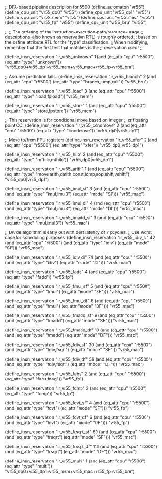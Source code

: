 ;; DFA-based pipeline description for 5500
(define_automaton "vr55")
(define_cpu_unit "vr55_dp0"     "vr55")
(define_cpu_unit "vr55_dp1"     "vr55")
(define_cpu_unit "vr55_mem"     "vr55")
(define_cpu_unit "vr55_mac"     "vr55")
(define_cpu_unit "vr55_fp"      "vr55")
(define_cpu_unit "vr55_bru"     "vr55")

;;
;; The ordering of the instruction-execution-path/resource-usage
;; descriptions (also known as reservation RTL) is roughly ordered
;; based on the define attribute RTL for the "type" classification.
;; When modifying, remember that the first test that matches is the
;; reservation used!
;;

(define_insn_reservation "ir_vr55_unknown" 1
  (and (eq_attr "cpu" "r5500")
       (eq_attr "type" "unknown"))
  "vr55_dp0+vr55_dp1+vr55_mem+vr55_mac+vr55_fp+vr55_bru")

;; Assume prediction fails.
(define_insn_reservation "ir_vr55_branch" 2
  (and (eq_attr "cpu" "r5500")
       (eq_attr "type" "branch,jump,call"))
  "vr55_bru")

(define_insn_reservation "ir_vr55_load" 3
  (and (eq_attr "cpu" "r5500")
       (eq_attr "type" "load,fpload"))
  "vr55_mem")

(define_insn_reservation "ir_vr55_store" 1
  (and (eq_attr "cpu" "r5500")
       (eq_attr "type" "store,fpstore"))
  "vr55_mem")

;; This reservation is for conditional move based on integer
;; or floating point CC.
(define_insn_reservation "ir_vr55_condmove" 2
  (and (eq_attr "cpu" "r5500")
       (eq_attr "type" "condmove"))
  "vr55_dp0|vr55_dp1")

;; Move to/from FPU registers
(define_insn_reservation "ir_vr55_xfer" 2
  (and (eq_attr "cpu" "r5500")
       (eq_attr "type" "xfer"))
  "vr55_dp0|vr55_dp1")

(define_insn_reservation "ir_vr55_hilo" 2
  (and (eq_attr "cpu" "r5500")
       (eq_attr "type" "mfhilo,mthilo"))
  "vr55_dp0|vr55_dp1")

(define_insn_reservation "ir_vr55_arith" 1
  (and (eq_attr "cpu" "r5500")
       (eq_attr "type" "move,arith,darith,const,icmp,nop,shift,vshift"))
  "vr55_dp0|vr55_dp1")

(define_insn_reservation "ir_vr55_imul_si" 3
  (and (eq_attr "cpu" "r5500")
       (and (eq_attr "type" "imul,imul3")
            (eq_attr "mode" "SI")))
  "vr55_mac")

(define_insn_reservation "ir_vr55_imul_di" 4
  (and (eq_attr "cpu" "r5500")
       (and (eq_attr "type" "imul,imul3")
            (eq_attr "mode" "DI")))
  "vr55_mac")

(define_insn_reservation "ir_vr55_imadd_si" 3
  (and (eq_attr "cpu" "r5500")
       (eq_attr "type" "imul,imul3"))
  "vr55_mac")

;; Divide algorithm is early out with best latency of 7 pcycles.
;; Use worst case for scheduling purposes.
(define_insn_reservation "ir_vr55_idiv_si" 42
  (and (eq_attr "cpu" "r5500")
       (and (eq_attr "type" "idiv")
            (eq_attr "mode" "SI")))
  "vr55_mac")

(define_insn_reservation "ir_vr55_idiv_di" 74
  (and (eq_attr "cpu" "r5500")
       (and (eq_attr "type" "idiv")
            (eq_attr "mode" "DI")))
  "vr55_mac")

(define_insn_reservation "ir_vr55_fadd" 4
  (and (eq_attr "cpu" "r5500")
       (eq_attr "type" "fadd"))
  "vr55_fp")

(define_insn_reservation "ir_vr55_fmul_sf" 5
  (and (eq_attr "cpu" "r5500")
       (and (eq_attr "type" "fmul")
            (eq_attr "mode" "SF")))
  "vr55_mac")

(define_insn_reservation "ir_vr55_fmul_df" 6
  (and (eq_attr "cpu" "r5500")
       (and (eq_attr "type" "fmul")
            (eq_attr "mode" "DF")))
  "vr55_mac")

(define_insn_reservation "ir_vr55_fmadd_sf" 9
  (and (eq_attr "cpu" "r5500")
       (and (eq_attr "type" "fmadd")
            (eq_attr "mode" "SF")))
  "vr55_mac")

(define_insn_reservation "ir_vr55_fmadd_df" 10
  (and (eq_attr "cpu" "r5500")
       (and (eq_attr "type" "fmadd")
            (eq_attr "mode" "DF")))
  "vr55_mac")

(define_insn_reservation "ir_vr55_fdiv_sf" 30
  (and (eq_attr "cpu" "r5500")
       (and (eq_attr "type" "fdiv,fsqrt")
            (eq_attr "mode" "SF")))
  "vr55_mac")

(define_insn_reservation "ir_vr55_fdiv_df" 59
  (and (eq_attr "cpu" "r5500")
       (and (eq_attr "type" "fdiv,fsqrt")
            (eq_attr "mode" "DF")))
  "vr55_mac")

(define_insn_reservation "ir_vr55_fabs" 2
  (and (eq_attr "cpu" "r5500")
       (eq_attr "type" "fabs,fneg"))
  "vr55_fp")

(define_insn_reservation "ir_vr55_fcmp" 2
  (and (eq_attr "cpu" "r5500")
       (eq_attr "type" "fcmp"))
  "vr55_fp")

(define_insn_reservation "ir_vr55_fcvt_sf" 4
  (and (eq_attr "cpu" "r5500")
       (and (eq_attr "type" "fcvt")
            (eq_attr "mode" "SF")))
  "vr55_fp")

(define_insn_reservation "ir_vr55_fcvt_df" 6
  (and (eq_attr "cpu" "r5500")
       (and (eq_attr "type" "fcvt")
            (eq_attr "mode" "DF")))
  "vr55_fp")

(define_insn_reservation "ir_vr55_frsqrt_sf" 60
  (and (eq_attr "cpu" "r5500")
       (and (eq_attr "type" "frsqrt")
            (eq_attr "mode" "SF")))
  "vr55_mac")

(define_insn_reservation "ir_vr55_frsqrt_df" 118
  (and (eq_attr "cpu" "r5500")
       (and (eq_attr "type" "frsqrt")
            (eq_attr "mode" "DF")))
  "vr55_mac")

(define_insn_reservation "ir_vr55_multi" 1
  (and (eq_attr "cpu" "r5500")
       (eq_attr "type" "multi"))
  "vr55_dp0+vr55_dp1+vr55_mem+vr55_mac+vr55_fp+vr55_bru")
